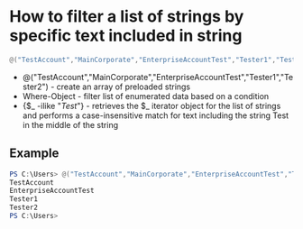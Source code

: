 # How to filter a list of strings by specific text included in string

```Powershell
@("TestAccount","MainCorporate","EnterpriseAccountTest","Tester1","Tester2") | Where-Object{$_ -ilike "*Test*"}
```
- @("TestAccount","MainCorporate","EnterpriseAccountTest","Tester1","Tester2") - create an array of preloaded strings
- Where-Object - filter list of enumerated data based on a condition
- {$_ -ilike "*Test*"} - retrieves the $_ iterator object for the list of strings and performs a case-insensitive match for text including the string Test in the middle of the string


## Example

```Powershell
PS C:\Users> @("TestAccount","MainCorporate","EnterpriseAccountTest","Tester1","Tester2") | Where-Object{$_ -ilike "*Test*"}
TestAccount
EnterpriseAccountTest
Tester1
Tester2
PS C:\Users>
```
